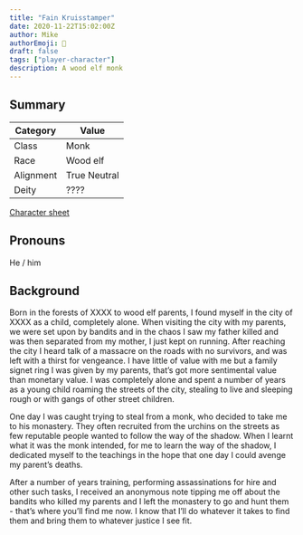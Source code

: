 ```yaml
---
title: "Fain Kruisstamper"
date: 2020-11-22T15:02:00Z
author: Mike
authorEmoji: 🤜
draft: false
tags: ["player-character"]
description: A wood elf monk
---
```


## Summary
| Category  | Value                        |
| --------- | ---------------------------- |
| Class     | Monk                         |
| Race      | Wood elf                     | 
| Alignment | True Neutral                 |
| Deity     | ????                         |

[Character sheet](https://www.dndbeyond.com/characters/39182547)

## Pronouns
He / him

## Background
Born in the forests of XXXX to wood elf parents, I found myself in the city of XXXX as a child, completely alone. When visiting the city with my parents, we were set upon by bandits and in the chaos I saw my father killed and was then separated from my mother, I just kept on running. After reaching the city I heard talk of a massacre on the roads with no survivors, and was left with a thirst for vengeance. I have little of value with me but a family signet ring I was given by my parents, that’s got more sentimental value than monetary value. I was completely alone and spent a number of years as a young child roaming the streets of the city, stealing to live and sleeping rough or with gangs of other street children.

One day I was caught trying to steal from a monk, who decided to take me to his monastery. They often recruited from the urchins on the streets as few reputable people wanted to follow the way of the shadow. When I learnt what it was the monk intended, for me to learn the way of the shadow, I dedicated myself to the teachings in the hope that one day I could avenge my parent’s deaths.

After a number of years training, performing assassinations for hire and other such tasks, I received an anonymous note tipping me off about the bandits who killed my parents and I left the monastery to go and hunt them - that’s where you’ll find me now. I know that I’ll do whatever it takes to find them and bring them to whatever justice I see fit.